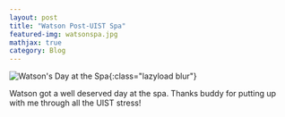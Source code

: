 ```yaml
---
layout: post
title: "Watson Post-UIST Spa"
featured-img: watsonspa.jpg
mathjax: true
category: Blog
---
```



![Watson's Day at the Spa](/assets/img/posts/watsonspa.jpg){:class="lazyload blur"}

Watson got a well deserved day at the spa. Thanks buddy for putting up with me through all the UIST stress!


